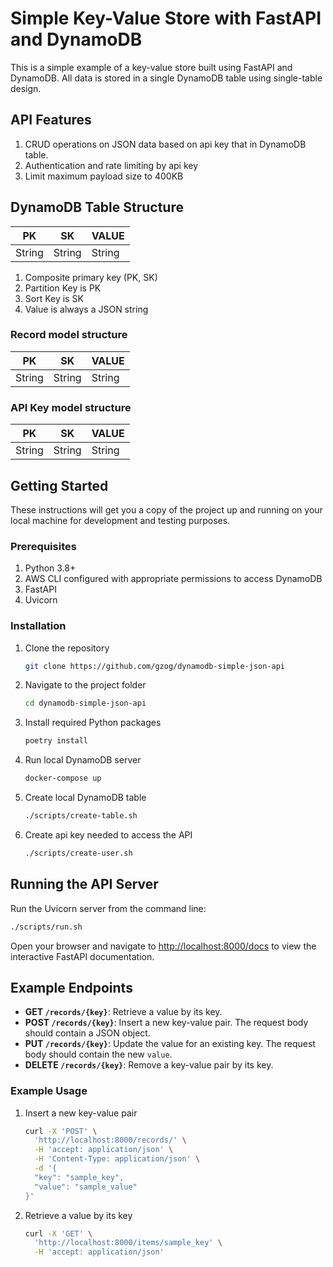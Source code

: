 # Simple Key-Value Store with FastAPI and DynamoDB

This is a simple example of a key-value store built using FastAPI and DynamoDB. All data is stored in a single DynamoDB table using single-table design.

## API Features
1. CRUD operations on JSON data based on api key that in DynamoDB table.
2. Authentication and rate limiting by api key
3. Limit maximum payload size to 400KB

## DynamoDB Table Structure
|PK|SK|VALUE|
|---|---|---|
|String|String|String|

1. Composite primary key (PK, SK)
2. Partition Key is PK
3. Sort Key is SK
4. Value is always a JSON string

### Record model structure
|PK|SK|VALUE|
|---|---|---|
|String|String|String|

### API Key model structure
|PK|SK|VALUE|
|---|---|---|
|String|String|String|

## Getting Started

These instructions will get you a copy of the project up and running on your local machine for development and testing purposes.

### Prerequisites

1. Python 3.8+
2. AWS CLI configured with appropriate permissions to access DynamoDB
3. FastAPI
4. Uvicorn

### Installation

1. Clone the repository
    ```bash
    git clone https://github.com/gzog/dynamodb-simple-json-api
    ```

2. Navigate to the project folder
    ```bash
    cd dynamodb-simple-json-api
    ```

3. Install required Python packages
    ```bash
    poetry install
    ```

4. Run local DynamoDB server
    ```bash
    docker-compose up
    ```

5. Create local DynamoDB table
    ```bash
    ./scripts/create-table.sh
    ```
    
6. Create api key needed to access the API
    ```bash
    ./scripts/create-user.sh
    ```

## Running the API Server

Run the Uvicorn server from the command line:

```bash
./scripts/run.sh
```

Open your browser and navigate to [http://localhost:8000/docs](http://localhost:8000/docs) to view the interactive FastAPI documentation.

## Example Endpoints

- **GET `/records/{key}`**: Retrieve a value by its key.
- **POST `/records/{key}`**: Insert a new key-value pair. The request body should contain a JSON object.
- **PUT `/records/{key}`**: Update the value for an existing key. The request body should contain the new `value`.
- **DELETE `/records/{key}`**: Remove a key-value pair by its key.

### Example Usage

1. Insert a new key-value pair
    ```bash
    curl -X 'POST' \
      'http://localhost:8000/records/' \
      -H 'accept: application/json' \
      -H 'Content-Type: application/json' \
      -d '{
      "key": "sample_key",
      "value": "sample_value"
    }'
    ```

2. Retrieve a value by its key
    ```bash
    curl -X 'GET' \
      'http://localhost:8000/items/sample_key' \
      -H 'accept: application/json'
    ```
